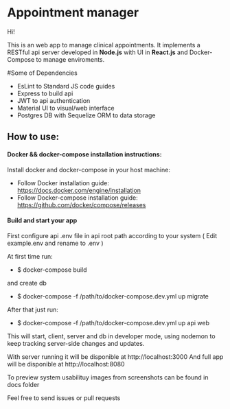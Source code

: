 # Appointment manager

Hi! 

This is an web app to manage clinical appointments.
It implements a RESTful api server developed in **Node.js** with UI in **React.js** and Docker-Compose to manage enviroments.

#Some of Dependencies
* EsLint to Standard JS code guides
* Express to build api
* JWT to api authentication
* Material UI to visual/web interface
* Postgres DB with Sequelize ORM to data storage

## How to use:

#### Docker && docker-compose installation instructions:

Install docker and docker-compose in your host machine:
* Follow Docker installation guide: https://docs.docker.com/engine/installation
* Follow Docker-compose installation guide: https://github.com/docker/compose/releases


#### Build and start your app
First configure api .env file in api root path according to your system ( Edit example.env and rename to .env )

At first time run:
* $ docker-compose build

and create db

* $ docker-compose -f /path/to/docker-compose.dev.yml up migrate  

After that just run:
* $ docker-compose -f /path/to/docker-compose.dev.yml up api web   

This will start, client, server and db in developer mode, using nodemon to keep tracking server-side changes and updates.

With server running it will be disponible at http://localhost:3000
And full app will be disponible at http://localhost:8080

To preview system usabilituy images from screenshots can be found in docs folder

Feel free to send issues or pull requests 
